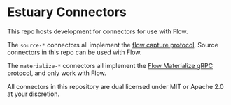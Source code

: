 # Estuary Connectors

This repo hosts development for connectors for use with Flow.

The `source-*` connectors all implement the [flow capture
protocol](https://github.com/estuary/flow/blob/master/go/protocols/capture/capture.proto). Source connectors in this repo can be used with Flow.

The `materialize-*` connectors all implement the [Flow Materialize gRPC protocol](https://github.com/estuary/flow/blob/master/go/protocols/materialize/materialize.proto), and only work with Flow.

All connectors in this repository are dual licensed under MIT or Apache 2.0 at your discretion.

